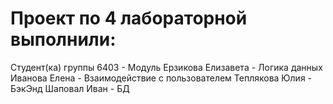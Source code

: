 # Проект по 4 лабораторной выполнили:
Студент(ка) группы 6403 - Модуль 
Ерзикова Елизавета - Логика данных
Иванова Елена - Взаимодействие с пользователем
Теплякова Юлия - БэкЭнд
Шаповал Иван - БД
